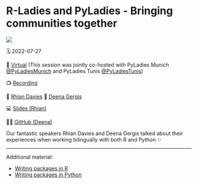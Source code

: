# R-Ladies and PyLadies - Bringing communities together

![](https://www.meetup.com/_next/image/?url=https%3A%2F%2Fsecure-content.meetupstatic.com%2Fimages%2Fclassic-events%2F505034831%2F676x380.webp&w=3840&q=75!)

🗓 2022-07-27

📍 [Virtual](https://www.meetup.com/rladies-cologne/events/286727615/) (This session was jointly co-hosted with PyLadies Munich [@PyLadiesMunich](https://twitter.com/pyladiesmunich) and PyLadies Tunis [@PyLadiesTunis](https://twitter.com/pyladiestunis))

📺 [Recording](https://www.youtube.com/watch?v=F1n35M3Uihk&t=1s)

👤 [Rhian Davies](https://twitter.com/StatsRhian)
👤 [Deena Gergis](https://www.linkedin.com/in/deena-gergis/)

💻 [Slides (Rhian)](https://statsrhian.github.io/presentations/2022-07-27-tale-of-two-languages/2022-07-27-tale-two-languages.pdf)

👩‍💻 [GitHub (Deena)](https://github.com/Deena-Gergis/mlflow_tracking)


Our fantastic speakers Rhian Davies and Deena Gergis talked about their experiences when working bilingually with both R and Python ✨

---

Additional material:

- [Writing packages in R](bit.ly/cran-package)
- [Writing packages in Python](https://py-pkgs.org)
